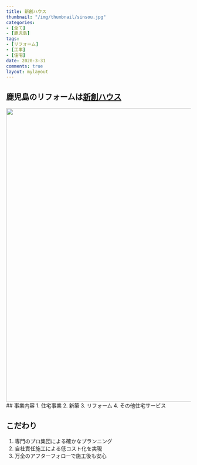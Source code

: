 ```yaml
---
title: 新創ハウス
thumbnail: "/img/thumbnail/sinsou.jpg"
categories:
- [全て]
- [鹿児島]
tags:
- [リフォーム]
- [工事]
- [住宅]
date: 2020-3-31
comments: true
layout: mylayout
---
```

<!-- ここから記事を書く -->
## 鹿児島のリフォームは[新創ハウス](https://shinsou-kagoshima.com/)


<img  width="800"   src=/img/sinsou.jpg> 
## 事業内容
1. 住宅事業
2. 新築
3. リフォーム
4. その他住宅サービス  

## こだわり
1. 専門のプロ集団による確かなプランニング
2. 自社責任施工による低コスト化を実現
3. 万全のアフターフォローで施工後も安心











